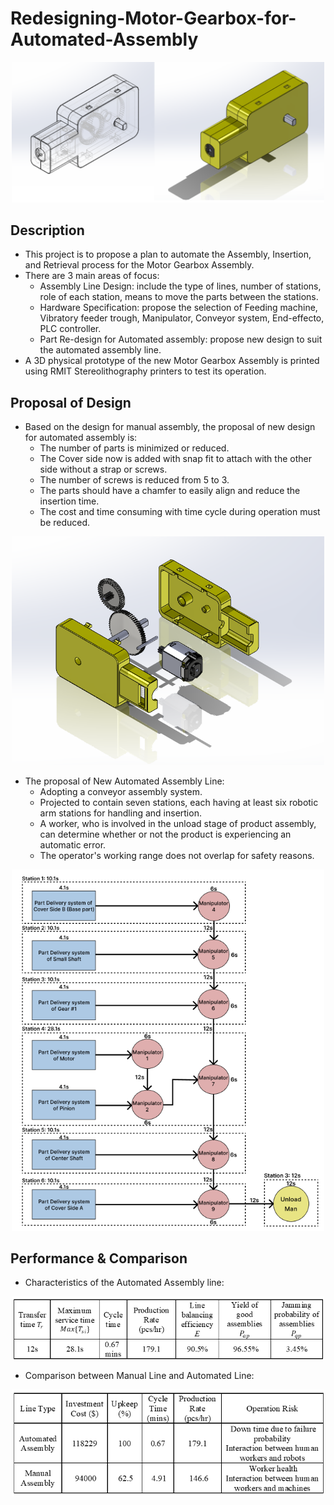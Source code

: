 # Redesigning-Motor-Gearbox-for-Automated-Assembly

<p align="center">
  <img width="500" src="https://github.com/kiettran499/Redesigning-Motor-Gearbox-for-Automated-Assembly/blob/main/3D%20model%20of%20new%20Motor%20Gearbox.png">

## Description

- This project is to propose a plan to automate the Assembly, Insertion, and Retrieval process for the Motor Gearbox Assembly.
- There are 3 main areas of focus:
  - Assembly Line Design: include the type of lines, number of stations, role of each station, means to move the parts between the stations.
  - Hardware Specification: propose the selection of Feeding machine, Vibratory feeder trough, Manipulator, Conveyor system, End-effecto, PLC controller.
  - Part Re-design for Automated assembly: propose new design to suit the automated assembly line.
- A 3D physical prototype of the new Motor Gearbox Assembly is printed using RMIT Stereolithography printers to test its operation.
  
## Proposal of Design

- Based on the design for manual assembly, the proposal of new design for automated assembly is:
  - The number of parts is minimized or reduced.
  - The Cover side now is added with snap fit to attach with the other side without a strap or screws.
  - The number of screws is reduced from 5 to 3.
  - The parts should have a chamfer to easily align and reduce the insertion time.
  - The cost and time consuming with time cycle during operation must be reduced.
 
<p align="center">
  <img width="500" src="https://github.com/kiettran499/Redesigning-Motor-Gearbox-for-Automated-Assembly/blob/main/3D%20model%20of%20new%20Motor%20Gearbox_Exploded%20View.png">
  
- The proposal of New Automated Assembly Line: 
  - Adopting a conveyor assembly system.
  - Projected to contain seven stations, each having at least six robotic arm stations for handling and insertion.
  - A worker, who is involved in the unload stage of product assembly, can determine whether or not the product is experiencing an automatic error.
  - The operator's working range does not overlap for safety reasons.

 <p align="center">
  <img width="500" src="https://github.com/kiettran499/Redesigning-Motor-Gearbox-for-Automated-Assembly/blob/main/AssemblyLineDiagram.png">
   
## Performance & Comparison

- Characteristics of the Automated Assembly line:

<p align="center">
  <img width="500" src="https://github.com/kiettran499/Redesigning-Motor-Gearbox-for-Automated-Assembly/blob/main/Assembly%20line%20characteristics.png">
  
- Comparison between Manual Line and Automated Line:

<p align="center">
  <img width="500" src="https://github.com/kiettran499/Redesigning-Motor-Gearbox-for-Automated-Assembly/blob/main/Comparison%20between%20Manual%20Line%20and%20Automated%20Line.png">
